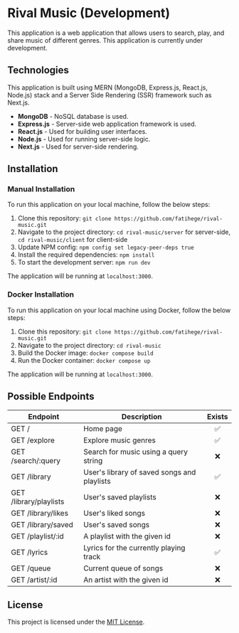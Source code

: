 # Rival Music (Development)

This application is a web application that allows users to search, play, and share music of different genres. This application is currently under development.

## Technologies

This application is built using MERN (MongoDB, Express.js, React.js, Node.js) stack and a Server Side Rendering (SSR) framework such as Next.js.

* **MongoDB** - NoSQL database is used.
* **Express.js** - Server-side web application framework is used.
* **React.js** - Used for building user interfaces.
* **Node.js** - Used for running server-side logic.
* **Next.js** - Used for server-side rendering.

## Installation

### Manual Installation

To run this application on your local machine, follow the below steps:

1. Clone this repository: `git clone https://github.com/fatihege/rival-music.git`
2. Navigate to the project directory: `cd rival-music/server` for server-side, `cd rival-music/client` for client-side
3. Update NPM config: `npm config set legacy-peer-deps true`
4. Install the required dependencies: `npm install`
5. To start the development server: `npm run dev`

The application will be running at `localhost:3000`.

### Docker Installation

To run this application on your local machine using Docker, follow the below steps:

1. Clone this repository: `git clone https://github.com/fatihege/rival-music.git`
2. Navigate to the project directory: `cd rival-music`
3. Build the Docker image: `docker compose build`
4. Run the Docker container: `docker compose up`

The application will be running at `localhost:3000`.

## Possible Endpoints

| Endpoint                  | Description                                       | Exists |
|---------------------------|---------------------------------------------------|:------:|
| GET /                     | Home page                                         |   ✅   |
| GET /explore              | Explore music genres                              |   ✅   |
| GET /search/:query        | Search for music using a query string             |   ❌   |
| GET /library              | User's library of saved songs and playlists       |   ✅   |
| GET /library/playlists    | User's saved playlists                            |   ❌   |
| GET /library/likes        | User's liked songs                                |   ❌   |
| GET /library/saved        | User's saved songs                                |   ❌   |
| GET /playlist/:id         | A playlist with the given id                      |   ❌   |
| GET /lyrics               | Lyrics for the currently playing track            |   ✅   |
| GET /queue                | Current queue of songs                            |   ❌   |
| GET /artist/:id           | An artist with the given id                       |   ❌   |

## License

This project is licensed under the [MIT License](LICENSE).


